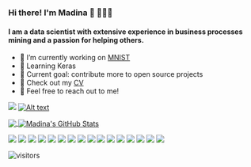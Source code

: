 ### Hi there! I'm Madina 👋 👩🏻‍💻 
#### I am a data scientist with extensive experience in business processes mining and a passion for helping others.
 
- 🔭 I’m currently working on [MNIST](https://github.com/madinamarat/MNIST)
- 🌱 Learning Keras
- 🚀 Current goal: contribute more to open source projects
- 📙 Check out my [CV](https://resume.creddle.io/resume/fj5tarr7xiq)
- 🤙 Feel free to reach out to me!

[![](https://img.shields.io/badge/LinkedIn-0077B5?style=for-the-badge&logo=linkedin&logoColor=white)](https://www.linkedin.com/in/madinamarat) [![Alt text](https://img.shields.io/badge/Gmail-D14836?style=for-the-badge&logo=gmail&logoColor=white)](mailto:madina.maratovna@gmail.com)

<a href="https://github.com/madinamarat/madinamarat">
  <img align="center" src="https://github-readme-stats.vercel.app/api/top-langs/?username=madinamarat&layout=compact" />
</a>
<a href="https://github.com/madinamarat/madinamarat">
  <img align="center" src="https://github-readme-stats.vercel.app/api?username=madinamarat&show_icons&hide=stars,prs=true" alt="Madina's GitHub Stats" />
</a>

<img src="https://img.shields.io/badge/python%20-%2314354C.svg?&style=for-the-badge&logo=python&logoColor=white"/> <img src="https://img.shields.io/badge/git%20-%23F05033.svg?&style=for-the-badge&logo=git&logoColor=white"/> <img src ="https://img.shields.io/badge/postgres-%23316192.svg?&style=for-the-badge&logo=postgresql&logoColor=white"/> <img src ="https://img.shields.io/badge/MongoDB-%234ea94b.svg?&style=for-the-badge&logo=mongodb&logoColor=white"/> <img src="https://img.shields.io/badge/Keras%20-%23D00000.svg?&style=for-the-badge&logo=Keras&logoColor=white"/> <img  src="https://img.shields.io/badge/pandas%20-%23150458.svg?&style=for-the-badge&logo=pandas&logoColor=white" /> <img  src="https://img.shields.io/badge/numpy%20-%23013243.svg?&style=for-the-badge&logo=numpy&logoColor=white" /> <img src="https://img.shields.io/badge/TensorFlow%20-%23FF6F00.svg?&style=for-the-badge&logo=TensorFlow&logoColor=white" /> <img src="https://img.shields.io/badge/docker%20-%230db7ed.svg?&style=for-the-badge&logo=docker&logoColor=white"/>  <img src="https://img.shields.io/badge/AWS%20-%23FF9900.svg?&style=for-the-badge&logo=amazon-aws&logoColor=white"/> <img src="https://img.shields.io/badge/Jupyter%20-%23F37626.svg?&style=for-the-badge&logo=Jupyter&logoColor=white" /> <img src="https://img.shields.io/badge/html5%20-%23E34F26.svg?&style=for-the-badge&logo=html5&logoColor=white"/> <img src="https://img.shields.io/badge/css3%20-%231572B6.svg?&style=for-the-badge&logo=css3&logoColor=white"/> 	<img src="https://img.shields.io/badge/markdown-%23000000.svg?&style=for-the-badge&logo=markdown&logoColor=white"/> <img src="https://img.shields.io/badge/heroku%20-%23430098.svg?&style=for-the-badge&logo=heroku&logoColor=white"/> <img src="https://img.shields.io/badge/PyTorch%20-%23EE4C2C.svg?&style=for-the-badge&logo=PyTorch&logoColor=white" />


![visitors](https://visitor-badge.glitch.me/badge?page_id=madinamarat)
